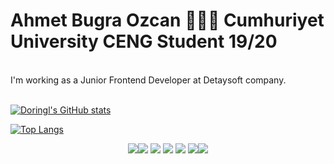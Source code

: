<!--
**Doringl/Doringl** is a ✨ _special_ ✨ repository because its `README.md` (this file) appears on your GitHub profile.

Here are some ideas to get you started:
- 🌱 I’m currently learning ...
- 👯 I’m looking to collaborate on ...
- 🤔 I’m looking for help with ...
- 💬 Ask me about ...
- 📫 How to reach me: ...
- 😄 Pronouns: ...
- ⚡ Fun fact: ...
-->

# Ahmet Bugra Ozcan 👨🏻‍💻 Cumhuriyet University CENG Student 19/20

<br />
I'm working as a Junior Frontend Developer at Detaysoft company.

<br />
<br />

[![Doringl's GitHub stats](https://github-readme-stats.vercel.app/api?username=ahmetbugraozcan&show_icons=true&theme=material-palenight)](https://github.com/anuraghazra/github-readme-stats)

[![Top Langs](https://github-readme-stats.vercel.app/api/top-langs/?username=ahmetbugraozcan&layout=compact&theme=material-palenight)](https://github.com/anuraghazra/github-readme-stats)

<p align="center">
 <img src="https://img.shields.io/badge/Flutter-02569B?style=for-the-badge&logo=flutter&logoColor=white"><img src="https://img.shields.io/badge/HTML%20-252525.svg?&style=for-the-badge&logo=html5&logoColor=dd4b25"> <img src="https://img.shields.io/badge/CSS%20-252525.svg?&style=for-the-badge&logo=css3&logoColor=2862e9"> <img src="https://img.shields.io/badge/js%20-%23323330.svg?&style=for-the-badge&logo=javascript&logoColor=%23F7DF1E"> <img src="http://img.shields.io/badge/-Bootstrap-7952b3?style=for-the-badge&logo=bootstrap&logoColor=white"> <img src="https://img.shields.io/badge/React%20-1f292b.svg?&style=for-the-badge&logo=react&logoColor=white"><img src="https://img.shields.io/badge/git%20-%23F05032.svg?&style=for-the-badge&logo=git&logoColor=white"/> 
</p>
